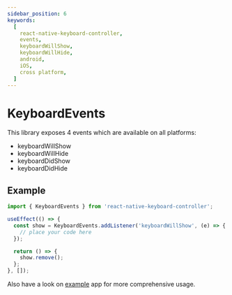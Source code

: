 ```yaml
---
sidebar_position: 6
keywords:
  [
    react-native-keyboard-controller,
    events,
    keyboardWillShow,
    keyboardWillHide,
    android,
    iOS,
    cross platform,
  ]
---
```


# KeyboardEvents

This library exposes 4 events which are available on all platforms:

- keyboardWillShow
- keyboardWillHide
- keyboardDidShow
- keyboardDidHide

## Example

```ts
import { KeyboardEvents } from 'react-native-keyboard-controller';

useEffect(() => {
  const show = KeyboardEvents.addListener('keyboardWillShow', (e) => {
    // place your code here
  });

  return () => {
    show.remove();
  };
}, []);
```

Also have a look on [example](https://github.com/kirillzyusko/react-native-keyboard-controller/tree/main/example) app for more comprehensive usage.
